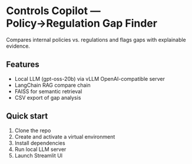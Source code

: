 # Controls Copilot — Policy→Regulation Gap Finder

Compares internal policies vs. regulations and flags gaps with explainable evidence.

## Features
- Local LLM (gpt-oss-20b) via vLLM OpenAI-compatible server
- LangChain RAG compare chain
- FAISS for semantic retrieval
- CSV export of gap analysis

## Quick start
1. Clone the repo
2. Create and activate a virtual environment
3. Install dependencies
4. Run local LLM server
5. Launch Streamlit UI